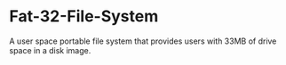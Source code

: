 # Fat-32-File-System
A user space portable file system that provides users with 33MB of drive space in a disk image.

